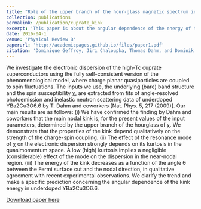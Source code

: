 ```yaml
---
title: "Role of the upper branch of the hour-glass magnetic spectrum in the formation of the main kink in the electronic dispersion of high-Tc cuprate superconductors"
collection: publications
permalink: /publication/cuprate_kink
excerpt: 'This paper is about the angular dependence of the energy of the kink in high-temperature cuprate superconductors.'
date: 2016-04-1
venue: 'Physical Review B'
paperurl: 'http://academicpages.github.io/files/paper1.pdf'
citation: 'Dominique Geffroy, Jirı Chaloupka, Thomas Dahm, and Dominik Munzar (2016). &quot;Role of the upper branch of the hour-glass magnetic spectrum in the formation of the main kink in the electronic dispersion of high-Tc cuprate superconductors.&quot; <i>PRB 93</i>. 144501 (2016).'
---
```


We investigate the electronic dispersion of the high-Tc cuprate superconductors using the fully self-consistent
version of the phenomenological model, where charge planar quasiparticles are coupled to spin fluctuations.
The inputs we use, the underlying (bare) band structure and the spin susceptibility χ, are extracted from fits of
angle-resolved photoemission and inelastic neutron scattering data of underdoped YBa2Cu3O6.6 by T. Dahm and
coworkers [Nat. Phys. 5, 217 (2009)]. Our main results are as follows: (i) We have confirmed the finding by Dahm
and coworkers that the main nodal kink is, for the present values of the input parameters, determined by the upper
branch of the hourglass of χ. We demonstrate that the properties of the kink depend qualitatively on the strength of
the charge-spin coupling. (ii) The effect of the resonance mode of χ on the electronic dispersion strongly depends
on its kurtosis in the quasimomentum space. A low (high) kurtosis implies a negligible (considerable) effect of
the mode on the dispersion in the near-nodal region. (iii) The energy of the kink decreases as a function of the
angle θ between the Fermi surface cut and the nodal direction, in qualitative agreement with recent experimental
observations. We clarify the trend and make a specific prediction concerning the angular dependence of the kink
energy in underdoped YBa2Cu3O6.6.

[Download paper here](http://academicpages.github.io/files/PhysRevB_93_144501.pdf)